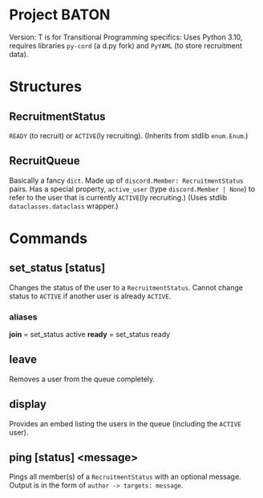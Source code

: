 # Project BATON
Version: T is for Transitional
Programming specifics: Uses Python 3.10, requires libraries `py-cord` (a d.py fork) and `PyYAML` (to store recruitment data).
# Structures
## RecruitmentStatus
`READY` (to recruit) or `ACTIVE`(ly recruiting). 
(Inherits from stdlib `enum.Enum`.)
## RecruitQueue
Basically a fancy `dict`. Made up of `discord.Member: RecruitmentStatus` pairs. Has a special property, `active_user` (type `discord.Member | None`) to refer to the user that is currently `ACTIVE`(ly recruiting.)
(Uses stdlib `dataclasses.dataclass` wrapper.)
# Commands
## set_status \[status]
Changes the status of the user to a `RecruitmentStatus`. Cannot change status to `ACTIVE` if another user is already `ACTIVE`.
### aliases
**join** = set_status active
**ready** = set_status ready
## leave
Removes a user from the queue completely.
## display
Provides an embed listing the users in the queue (including the `ACTIVE` user).
## ping \[status] \<message>
Pings all member(s) of a `RecruitmentStatus` with an optional message. Output is in the form of `author -> targets: message`.